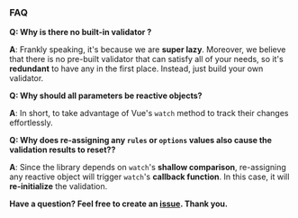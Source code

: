 ### FAQ

**Q: Why is there no built-in validator ?**

**A**: Frankly speaking, it's because we are **super lazy**. Moreover, we believe that there is no pre-built validator
that can satisfy all of your needs, so it's **redundant** to have any in the first place. Instead, just build your own
validator.

**Q: Why should all parameters be reactive objects?**

**A**: In short, to take advantage of Vue's `watch` method to track their changes effortlessly.

**Q: Why does re-assigning any `rules` or `options` values also cause the validation results to reset??**

**A**: Since the library depends on `watch`'s **shallow comparison**, re-assigning any reactive object will trigger
`watch`'s **callback function**. In this case, it will **re-initialize** the validation.

**Have a question? Feel free to create an [issue](https://github.com/FrontLabsOfficial/vue-tiny-validate/issues). Thank
you.**
